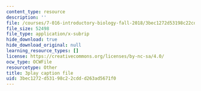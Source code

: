```yaml
---
content_type: resource
description: ''
file: /courses/7-016-introductory-biology-fall-2018/3bec1272d53198c22cddd263ad5671f0_SA8dRTq3qUA.srt
file_size: 52498
file_type: application/x-subrip
hide_download: true
hide_download_original: null
learning_resource_types: []
license: https://creativecommons.org/licenses/by-nc-sa/4.0/
ocw_type: OCWFile
resourcetype: Other
title: 3play caption file
uid: 3bec1272-d531-98c2-2cdd-d263ad5671f0
---
```

